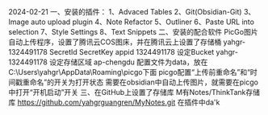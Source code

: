 2024-02-21
一、安装的插件：
1、Advaced Tables
2、Git(Obsidian-Git)
3、Image auto upload plugin
4、Note Refactor
5、Outliner
6、Paste URL into selection
7、Style Settings
8、Text Snippets
二、安装的配合软件
PicGo图片自动上传程序，设置了腾讯云COS图床，并在腾讯云上设置了存储桶
yahgr-1324491178
SecretId
SecretKey
appid  1324491178
设定Bucket yahgr-1324491178
设定存储区域 ap-chengdu
配置文件为data，放在C:\Users\yahgr\AppData\Roaming\picgo下面
picgo配置“上传前重命名”和“时间戳重命名”的开关为打开状态
需要在obsidian中自动上传图片，就需要在picgo中打开“开机启动”开关
三、在GitHub上设置了存储库
M有Notes/ThinkTank存储库
https://github.com/yahgrguangren/MyNotes.git
在插件中da'k